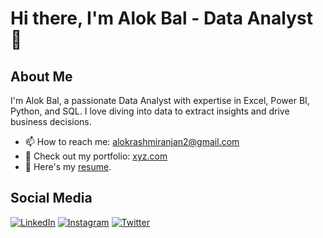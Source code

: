 # Hi there, I'm Alok Bal - Data Analyst 👋

## About Me
I'm Alok Bal, a passionate Data Analyst with expertise in Excel, Power BI, Python, and SQL. I love diving into data to extract insights and drive business decisions.

- 📫 How to reach me: alokrashmiranjan2@gmail.com
- 💼 Check out my portfolio: [xyz.com](https://alokrrbal.github.io/)
- 📄 Here's my [resume](https://drive.google.com/file/d/1J5y4cAvjHh3Y2U_wezpqRIng6XtvE0On/view?usp=drive_link).

## Social Media
[![LinkedIn](https://img.shields.io/badge/LinkedIn-Connect-blue?style=for-the-badge&logo=linkedin)](https://www.linkedin.com/in/alokbal2/)
[![Instagram](https://img.shields.io/badge/Instagram-Follow-ff69b4?style=for-the-badge&logo=instagram)](https://www.linkedin.com/in/alokbal2/)
[![Twitter](https://img.shields.io/badge/Twitter-Follow-blue?style=for-the-badge&logo=twitter)](https://twitter.com/alokbal_)
